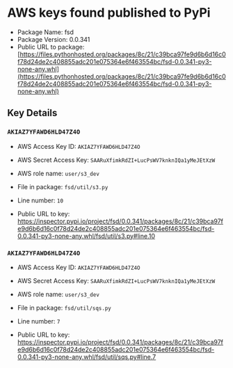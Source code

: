 # AWS keys found published to PyPi

* Package Name: fsd
* Package Version: 0.0.341
* Public URL to package: [https://files.pythonhosted.org/packages/8c/21/c39bca97fe9d6b6d16c0f78d24de2c408855adc201e075364e6f463554bc/fsd-0.0.341-py3-none-any.whl](https://files.pythonhosted.org/packages/8c/21/c39bca97fe9d6b6d16c0f78d24de2c408855adc201e075364e6f463554bc/fsd-0.0.341-py3-none-any.whl)

## Key Details

### `AKIAZ7YFAWD6HLD47Z4O`

* AWS Access Key ID: `AKIAZ7YFAWD6HLD47Z4O`
* AWS Secret Access Key: `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` 
* AWS role name: `user/s3_dev`
* File in package: `fsd/util/s3.py`
* Line number: `10`

* Public URL to key: https://inspector.pypi.io/project/fsd/0.0.341/packages/8c/21/c39bca97fe9d6b6d16c0f78d24de2c408855adc201e075364e6f463554bc/fsd-0.0.341-py3-none-any.whl/fsd/util/s3.py#line.10



### `AKIAZ7YFAWD6HLD47Z4O`

* AWS Access Key ID: `AKIAZ7YFAWD6HLD47Z4O`
* AWS Secret Access Key: `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` 
* AWS role name: `user/s3_dev`
* File in package: `fsd/util/sqs.py`
* Line number: `7`

* Public URL to key: https://inspector.pypi.io/project/fsd/0.0.341/packages/8c/21/c39bca97fe9d6b6d16c0f78d24de2c408855adc201e075364e6f463554bc/fsd-0.0.341-py3-none-any.whl/fsd/util/sqs.py#line.7


